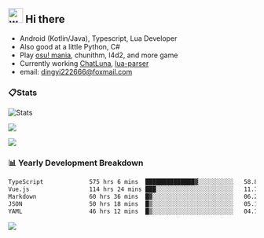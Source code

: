 ## <img alt="wave" src="https://raw.githubusercontent.com/MartinHeinz/MartinHeinz/master/wave.gif" width="30px"> Hi there

- Android (Kotlin/Java), Typescript, Lua Developer
- Also good at a little Python, C#
- Play [osu! mania](https://osu.ppy.sh/users/29808669), chunithm, l4d2, and more game
- Currently working [ChatLuna](https://github.com/ChatLunaLab), [lua-parser](https://github.com/dingyi222666/lua-parser)
- email: [dingyi222666@foxmail.com](mailto:dingyi222666@foxmail.com)

### 📋Stats

![Stats](https://github-readme-stats.vercel.app/api?username=dingyi222666&show_icons=true&icon_color=47A69E&title_color=47A69E&count_private=true)    

![](https://api.githubtrends.io/user/svg/dingyi222666/langs?time_range=one_year&include_private=True&loc_metric=changed&theme=classic)

![](http://github-profile-summary-cards.vercel.app/api/cards/productive-time?username=dingyi222666&theme=nord_dark&utcOffset=8)


### 📊 Yearly Development Breakdown

<!--START_SECTION:waka-->

```txt
TypeScript             575 hrs 6 mins  ██████████████▓░░░░░░░░░░   58.86 %
Vue.js                 114 hrs 24 mins ███░░░░░░░░░░░░░░░░░░░░░░   11.71 %
Markdown               60 hrs 36 mins  █▓░░░░░░░░░░░░░░░░░░░░░░░   06.20 %
JSON                   50 hrs 18 mins  █▒░░░░░░░░░░░░░░░░░░░░░░░   05.15 %
YAML                   46 hrs 12 mins  █▒░░░░░░░░░░░░░░░░░░░░░░░   04.73 %
```

<!--END_SECTION:waka-->

![](https://komarev.com/ghpvc/?username=dingyi222666)

